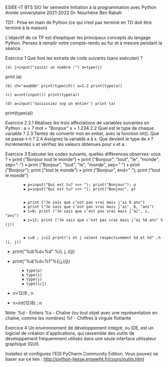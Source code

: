 
ESIEE-IT
BTS SIO 1er semestre
Initiation à la programmation avec Python
Année universitaire 2021-2022
Dr. Nourhène Ben Rabah




TD1 : Prise en main de Python (ce qui n’est pas terminé en TD doit être terminé à la maison)




L'objectif de ce TP est d’expliquer les principaux concepts du langage Python. Pensez à remplir votre compte-rendu au fur et à mesure pendant la séance.

Exercice 1
Que font les extraits de code suivants (sans exécuter) ?

    (a) j=input("saisir un nombre :") a=type(j)
print (a)

    (b) ch="aaabbb" print(type(ch)) a=1.2 print(type(a))

    (c) a=int(input()) print(type(a))

    (d) a=input('Saisissiez svp un entier') print (a)
print(type(a))

Exercice 2
        2.1 Réalisez les trois affectations de variables suivantes en Python : a = 7
mot = ”Bonjour” x = 1.234
        2.2 Quel est le type de chaque variable ?
        2.3 Tentez de convertir mot en entier, avec la fonction int(). Que se passe-t-il ?
        2.4 Assignez la variable a à x. Que devient le type de x ? Incrémentez x et vérifiez les valeurs obtenues pour x et a.

Exercice 3
Exécuter les codes suivants, quelles différences observez-vous ?
            ▪ print ("Bonjour tout le monde")
            ▪ print ("Bonjour", "tout", "le", "monde", sep="-")
            ▪ print ("Bonjour", "tout", "le", "monde", sep=" ")
            ▪ print ("Bonjour"); print ("tout le monde")
            ▪ print ("Bonjour", end=" "); print ("tout le monde")


            ▪ p=input("Qui est tu? >>> "); print("Bonjour"); p
            ▪ p=input("Qui est tu? >>> "); print("Bonjour", p)


            ▪ print ("Je sais que c’est pas vrai mais j’ai 8 ans")
            ▪ print ("Je sais que c’est pas vrai mais j’ai", 8, "ans")
            ▪ i=8; print ("Je sais que c’est pas vrai mais j’ai", i, "ans")
            ▪ j=12; print ("Je sais que c’est pas vrai mais j’ai %d ans" %(j))


            ▪ i=8 ; j=12 print("i et j valent respectivement %d et %d" ,%(i, j))
-	print("%d/%d=%d" %(i, j, i/j))
-	print("%d/%d=%f"%(i,j,i/j))


            ▪ type(p)
            ▪ type(i)
            ▪ type(j)
            ▪ type(i/j)
-	n=12/8 ; n
-	n=int(12/8) ; n

Note:
%d - Entiers
%s - Chaîne (ou tout objet avec une représentation en chaîne, comme les nombres)
%f - Chiffres à virgule flottante

Exercice 4
Un environnement de développement intégré, ou IDE, est un logiciel de création d'applications, qui rassemble des outils de développement fréquemment utilisés dans une seule interface utilisateur graphique (GUI).

Installez et configurez l’EDI PyCharm Community Edition. Vous pouvez se baser sur ce lien : http://python-liesse.enseeiht.fr/cours/outils.html